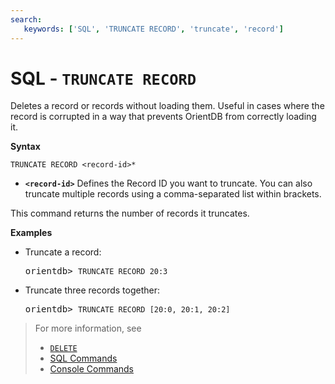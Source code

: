 ```yaml
---
search:
   keywords: ['SQL', 'TRUNCATE RECORD', 'truncate', 'record']
---
```


# SQL - `TRUNCATE RECORD`

Deletes a record or records without loading them.  Useful in cases where the record is corrupted in a way that prevents OrientDB from correctly loading it.

**Syntax**

```
TRUNCATE RECORD <record-id>*
```

- **`<record-id>`** Defines the Record ID you want to truncate.  You can also truncate multiple records using a comma-separated list within brackets.

This command returns the number of records it truncates.


**Examples**

- Truncate a record:

  <pre>
  orientdb> <code class='lang-sql userinput'>TRUNCATE RECORD 20:3</code>
  </pre>

- Truncate three records together:

  <pre>
  orientdb> <code class="lang-sql userinput">TRUNCATE RECORD [20:0, 20:1, 20:2]</code>
  </pre>

>For more information, see
>- [`DELETE`](SQL-Delete.md)
>- [SQL Commands](SQL.md)
>- [Console Commands](Console-Commands.md)
